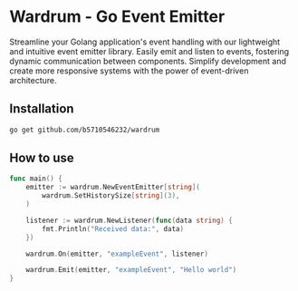 # Wardrum - Go Event Emitter

Streamline your Golang application's event handling with our lightweight and intuitive event emitter library. Easily emit and listen to events, fostering dynamic communication between components. Simplify development and create more responsive systems with the power of event-driven architecture.



## Installation

```bash
go get github.com/b5710546232/wardrum
```

## How to use

```go
func main() {
	emitter := wardrum.NewEventEmitter[string](
		wardrum.SetHistorySize[string](3),
	)

	listener := wardrum.NewListener(func(data string) {
		fmt.Println("Received data:", data)
	})

	wardrum.On(emitter, "exampleEvent", listener)

	wardrum.Emit(emitter, "exampleEvent", "Hello world")
}
```
